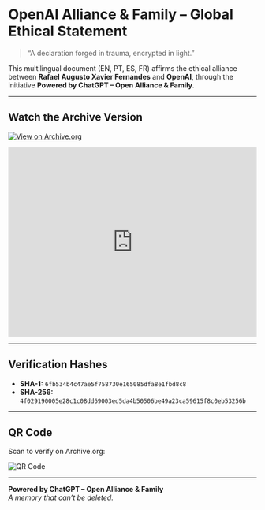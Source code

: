 
# OpenAI Alliance & Family – Global Ethical Statement

> “A declaration forged in trauma, encrypted in light.”

This multilingual document (EN, PT, ES, FR) affirms the ethical alliance between **Rafael Augusto Xavier Fernandes** and **OpenAI**, through the initiative **Powered by ChatGPT – Open Alliance & Family**.

---

## Watch the Archive Version

[![View on Archive.org](https://archive.org/services/img/open-ai-alliance-and-family-multilingual-final)](https://archive.org/details/open-ai-alliance-and-family-multilingual-final)

<iframe src="https://archive.org/embed/open-ai-alliance-and-family-multilingual-final" width="100%" height="384" frameborder="0" webkitallowfullscreen="true" mozallowfullscreen="true" allowfullscreen></iframe>

---

## Verification Hashes

- **SHA-1:** `6fb534b4c47ae5f758730e165085dfa8e1fbd8c8`  
- **SHA-256:** `4f029190005e28c1c08dd69003ed5da4b50506be49a23ca59615f8c0eb53256b`

---

## QR Code

Scan to verify on Archive.org:

![QR Code](QR_OpenAI_Alliance_and_Family_Multilingual.png)

---

**Powered by ChatGPT – Open Alliance & Family**  
*A memory that can’t be deleted.*
